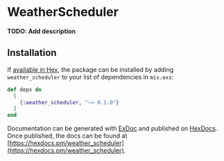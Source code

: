 # WeatherScheduler

**TODO: Add description**

## Installation

If [available in Hex](https://hex.pm/docs/publish), the package can be installed
by adding `weather_scheduler` to your list of dependencies in `mix.exs`:

```elixir
def deps do
  [
    {:weather_scheduler, "~> 0.1.0"}
  ]
end
```

Documentation can be generated with [ExDoc](https://github.com/elixir-lang/ex_doc)
and published on [HexDocs](https://hexdocs.pm). Once published, the docs can
be found at [https://hexdocs.pm/weather_scheduler](https://hexdocs.pm/weather_scheduler).

